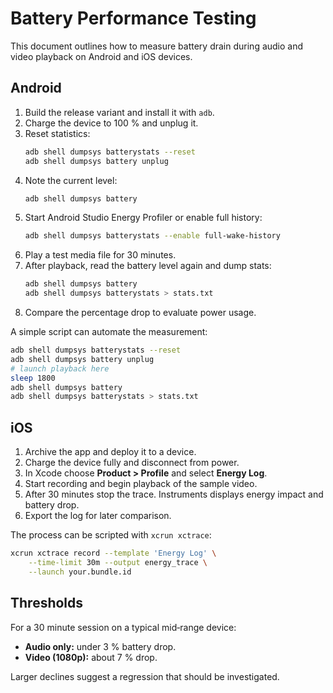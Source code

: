 # Battery Performance Testing

This document outlines how to measure battery drain during audio and video playback on Android and iOS devices.

## Android

1. Build the release variant and install it with `adb`.
2. Charge the device to 100 % and unplug it.
3. Reset statistics:
   ```bash
   adb shell dumpsys batterystats --reset
   adb shell dumpsys battery unplug
   ```
4. Note the current level:
   ```bash
   adb shell dumpsys battery
   ```
5. Start Android Studio Energy Profiler or enable full history:
   ```bash
   adb shell dumpsys batterystats --enable full-wake-history
   ```
6. Play a test media file for 30 minutes.
7. After playback, read the battery level again and dump stats:
   ```bash
   adb shell dumpsys battery
   adb shell dumpsys batterystats > stats.txt
   ```
8. Compare the percentage drop to evaluate power usage.

A simple script can automate the measurement:

```bash
adb shell dumpsys batterystats --reset
adb shell dumpsys battery unplug
# launch playback here
sleep 1800
adb shell dumpsys battery
adb shell dumpsys batterystats > stats.txt
```

## iOS

1. Archive the app and deploy it to a device.
2. Charge the device fully and disconnect from power.
3. In Xcode choose **Product > Profile** and select **Energy Log**.
4. Start recording and begin playback of the sample video.
5. After 30 minutes stop the trace. Instruments displays energy impact and battery drop.
6. Export the log for later comparison.

The process can be scripted with `xcrun xctrace`:

```bash
xcrun xctrace record --template 'Energy Log' \
    --time-limit 30m --output energy_trace \
    --launch your.bundle.id
```

## Thresholds

For a 30 minute session on a typical mid‑range device:

- **Audio only:** under 3 % battery drop.
- **Video (1080p):** about 7 % drop.

Larger declines suggest a regression that should be investigated.
